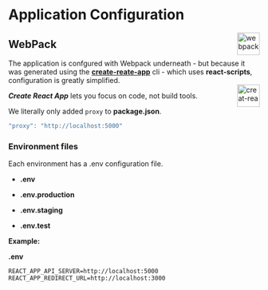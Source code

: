 # Application Configuration

<img src="https://webpack.js.org/d19378a95ebe6b15d5ddea281138dcf4.svg" alt="webpack" title="webpack" width=45 align=right />

## WebPack

The application is confgured with Webpack underneath - but because it was generated using the [**create-reate-app**](https://create-react-app.dev) cli - which uses **react-scripts**, configuration is greatly simplified.

**_Create React App_** lets you focus on code, not build tools.

<img src="https://cdn4.iconfinder.com/data/icons/logos-3/600/React.js_logo-512.png" alt="creat-rea" title="creat-rea" width=45 align=right style="margin-top: -45px" />

We literally only added `proxy` to **package.json**.

```javascript
"proxy": "http://localhost:5000"
```

### Environment files

Each environment has a .env configuration file.

-   **.env**

-   **.env.production**

-   **.env.staging**

-   **.env.test**

**Example:**

**.env**

    REACT_APP_API_SERVER=http://localhost:5000
    REACT_APP_REDIRECT_URL=http://localhost:3000
